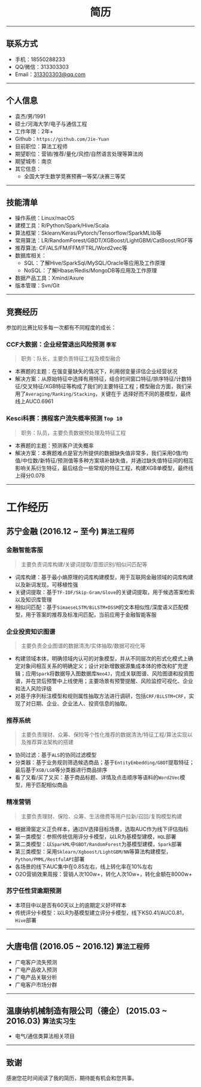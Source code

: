 <h1 align = "center"> 简历 </h1>

---

## 联系方式
- 手机：18550288233
- QQ/微信：313303303
- Email：313303303@qq.com

---
## 个人信息
- 袁杰/男/1991
- 硕士/河海大学/电子与通信工程
- 工作年限：2年+
- Github：`https://github.com/Jie-Yuan`
- 目前职位：算法工程师
- 期望职位：营销/推荐/量化/风控/自然语言处理等算法岗
- 期望城市：南京
- 其它信息：
    - 全国大学生数学竞赛预赛一等奖/决赛三等奖

---
## 技能清单

- 操作系统：Linux/macOS
- 建模工具：R/Python/Spark/Hive/Scala
- 算法框架：Sklearn/Keras/Pytorch/Tensorflow/SparkMLlib等
- 常用算法：LR/RandomForest/GBDT/XGBoost/LightGBM/CatBoost/RGF等
- 推荐算法: CF/ALS/FM/FFM/FTRL/Word2vec等
- 数据库相关：
    - SQL：了解Hive/SparkSql/MySQL/Oracle等应用及工作原理
    - NoSQL：了解Hbase/Redis/MongoDB等应用及工作原理
- 数据产品工具：Xmind/Axure
- 版本管理：Svn/Git

---
## 竞赛经历
参加的比赛比较多每一次都有不同程度的成长：

### CCF大数据：企业经营退出风险预测 **`季军`**
> 职务：队长，主要负责特征工程及模型融合

- 本赛题的主题：在强变量缺失的情况下，利用弱变量评估企业经营状况
- 解决方案：从原始特征中选择有用特征，结合时间窗口特征/排序特征/计数特征/交叉特征/XGB特征等构成了我们的主要特征工程；模型融合方面，我们采用了`Averaging/Ranking/Stacking`，关键在于
选择好而不同的基模型，最终线上AUC0.6961

### Kesci科赛：携程客户流失概率预测 **`Top 10`**
> 职务：队员，主要负责数据预处理及特征工程

- 本赛题的主题：预测客户流失概率
- 解决方案：本赛题难点是官方所提供的数据缺失值非常多，我们采用0值/均值/中位数/新特征/预测值等多种方案填补缺失值，并通过缺失值特征间的相互影响关系衍生特征，最后结合一些常规的特征工程，构建XGB单模型，最终线上得分0.078

---
# 工作经历
## 苏宁金融    (2016.12 ~ 至今)  **`算法工程师`**

### 金融智能客服
> 主要负责词库构建/关键词提取/意图识别/相似问匹配等

- 词库构建：基于最小熵原理的词库构建模型，用于互联网金融领域的词库构建以及新词发现，可移植性强
- 关键词提取：基于`TF-IDF/Skip-Gram/Glove`的关键词提取，用于候选答案检索以及知识库管理
- 相似问匹配：基于`SimaeseLSTM/BiLSTM+DSSM`的文本相似性/深度语义匹配模型，用于答案的推荐及标准问匹配，当前应用于金融智能客服


### 企业投资知识图谱
> 主要负责企业图谱的数据清洗/实体抽取/数据可视化等

- 构建领域本体，明确领域内认可的对象模型，并从不同层次的形式化模式上确定对象间相互关系的明确定义；设计对新增数据源集成本体的修改和扩充逻辑；应用`Spark`将数据导入图数据库`Neo4J`，完成关联图谱、风险图谱和投资图谱，并在贷后预警中上线使用；主要场景有预警提醒、风险监控可视化、企业和法人风险评级
- 对基于序列标注模型和规则属性抽取方法进行调研，包括`CRF/BiLSTM+CRF`，实现了对日期、企业、企业法人、投资信息的抽取。


### 推荐系统
> 主要负责理财、众筹、保险等个性化推荐的数据清洗/特征工程/算法实现以及推荐算法架构的搭建

- 协同过滤：基于`ALS`的协同过滤模型
- 分类器：基于业务规则筛选候选商品；基于`EntityEmbedding/GBDT`提取特征；最后基于`XGB/LGB`等分类器进行商品排序
- 看了又看/买了又买：基于商品标题、详情及点击顺序等语料的`Word2Vec`模型，用于匹配相似商品


### 精准营销
> 主要负责理财、保险、众筹、生活缴费等用户拉新/召回/复购模型构建

- 根据滑窗定义正负样本，通过IV选择目标场景，选取AUC作为线下评估指标
- 第一类模型：参照传统信用评分卡模型，以LR为基模型建模，`HQL`部署
- 第二类模型：以`SparkML`中`GBDT/RandomForest`为基模型建模，`Spark`部署
- 第三类模型：采用`Sklearn/Xgboost/LightGBM/NN`等算法构建模型，`Python/PMML/RestfulAPI`部署
- 各场景的线下AUC集中在0.85左右，线上转化率在10%左右 
- O2O营销效果周报：营销人次100w+，转化人次10w+，转化金额在8000w+


### 苏宁任性贷逾期预测
- 本项目中以是否有60天以上的逾期定义好坏样本
- 传统评分卡模型：以LR为基模型建立评分卡模型，线下KS0.41/AUC0.81，`Hive`部署


---
## 大唐电信    (2016.05 ~ 2016.12)    **`算法工程师`**
- 广电客户流失预测
- 广电产品收入预测
- 广电产品关联分析
- 广电客户市场分群


---
## 温康纳机械制造有限公司（德企）    (2015.03 ~ 2016.03)    **`算法实习生`**

- 电气/通信类算法相关项目





---
## 致谢

感谢您花时间阅读了我的简历，期待能有机会和您共事。
